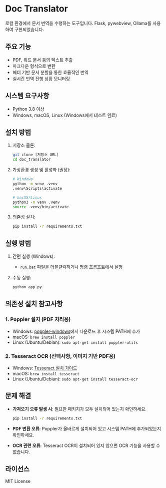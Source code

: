 # Doc Translator

로컬 환경에서 문서 번역을 수행하는 도구입니다. Flask, pywebview, Ollama를 사용하여 구현되었습니다.

## 주요 기능

- PDF, 워드 문서 등의 텍스트 추출
- 마크다운 형식으로 변환
- 헤더 기반 문서 분할을 통한 효율적인 번역
- 실시간 번역 진행 상황 모니터링

## 시스템 요구사항

- Python 3.8 이상
- Windows, macOS, Linux (Windows에서 테스트 완료)

## 설치 방법

1. 저장소 클론:
   ```bash
   git clone [저장소 URL]
   cd doc_translator
   ```

2. 가상환경 생성 및 활성화 (권장):
   ```bash
   # Windows
   python -m venv .venv
   .venv\Scripts\activate
   
   # macOS/Linux
   python3 -m venv .venv
   source .venv/bin/activate
   ```

3. 의존성 설치:
   ```bash
   pip install -r requirements.txt
   ```

## 실행 방법

1. 간편 실행 (Windows):
   - `run.bat` 파일을 더블클릭하거나 명령 프롬프트에서 실행

2. 수동 실행:
   ```bash
   python app.py
   ```

## 의존성 설치 참고사항

### 1. Poppler 설치 (PDF 처리용)
- Windows: [poppler-windows](https://github.com/oschwartz10612/poppler-windows/releases/)에서 다운로드 후 시스템 PATH에 추가
- macOS: `brew install poppler`
- Linux (Ubuntu/Debian): `sudo apt-get install poppler-utils`

### 2. Tesseract OCR (선택사항, 이미지 기반 PDF용)
- Windows: [Tesseract 설치 가이드](https://github.com/UB-Mannheim/tesseract/wiki)
- macOS: `brew install tesseract`
- Linux (Ubuntu/Debian): `sudo apt-get install tesseract-ocr`

## 문제 해결

- **가져오기 오류 발생 시**: 필요한 패키지가 모두 설치되어 있는지 확인하세요.
  ```bash
  pip install -r requirements.txt
  ```

- **PDF 변환 오류**: Poppler가 올바르게 설치되어 있고 시스템 PATH에 추가되었는지 확인하세요.

- **OCR 관련 오류**: Tesseract OCR이 설치되어 있지 않으면 OCR 기능을 사용할 수 없습니다.

## 라이선스

MIT License
